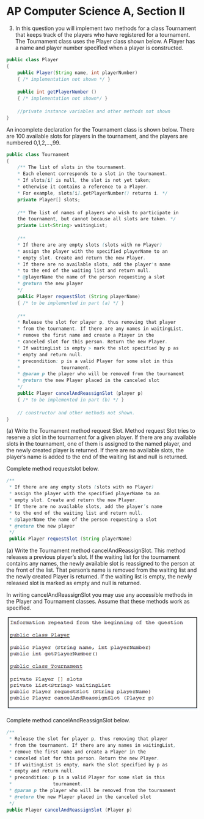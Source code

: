 # AP Computer Science A, Section II

3. In this question you will implement two methods for a class Tournament that keeps track of the players who have registered for a tournament. The Tournament class uses the Player class shown below. A Player has a name and player number specified when a player is constructed. 

```java
public class Player 
{
    public Player(String name, int playerNumber) 
    { /* implementation not shown */ }

    public int getPlayerNumber () 
    { /* implementation not shown*/ } 

    //private instance variables and other methods not shown 
}
```

An incomplete declaration for the Tournament class is shown below. There are 100 available slots for players in the tournament, and the players are numbered 0,1,2,...,99. 

```java
public class Tournament 
{
    /** The list of slots in the tournament. 
    * Each element corresponds to a slot in the tournament. 
    * If slots[i] is null, the slot is not yet taken; 
    * otherwise it contains a reference to a Player. 
    * For example, slots[i].getPlayerNumber() returns i. */ 
    private Player[] slots; 

    /** The list of names of players who wish to participate in 
    the tournament, but cannot because all slots are taken. */
    private List<String> waitingList;

    /**
    * If there are any empty slots (slots with no Player) 
    * assign the player with the specified playerName to an 
    * empty slot. Create and return the new Player. 
    * If there are no available slots, add the player's name 
    * to the end of the waiting list and return null. 
    * @playerName the name of the person requesting a slot 
    * @return the new player 
    */
    public Player requestSlot (String playerName) 
    { /* to be implemented in part (a) */ } 

    /**
    * Release the slot for player p, thus removing that player 
    * from the tournament. If there are any names in waitingList, 
    * remove the first name and create a Piayer in the 
    * canceled slot for this person. Return the new Player. 
    * If waitingList is empty > mark the slot specified by p as 
    * empty and return null. 
    * precondition: p is a valid Player for some slot in this 
    *               tournament. 
    * @param p the player who will be removed from the tournament 
    * @return the new Player placed in the canceled slot 
    */
    public Player cancelAndReassignSlot (player p) 
    { /* to be implemented in part (b) */ }

    // constructor and other methods not shown.  
}
```

(a) Write the Tournament method request Slot. Method request Slot tries to reserve a slot in the tournament for a given player. If there are any available slots in the tournament, one of them is assigned to the named player, and the newly created player is returned. If there are no available slots, the player’s name is added to the end of the waiting list and null is returned. 

Complete method requestslot below. 

```java
/**
 * If there are any empty slots (slots with no Player) 
 * assign the player with the specified playerName to an 
 * empty slot. Create and return the new Player. 
 * If there are no available slots, add the player’s name 
 * to the end of the waiting list and return null. 
 * @playerName the name of the person requesting a slot
 * @return the new player
 */
 public Player requestSlot (String playerName)   
```

(a) Write the Tournament method cancelAndReassignSlot. This method releases a previous player’s slot. If the waiting list for the tournament contains any names, the newly available slot is reassigned to the person at the front of the list. That person’s name is removed from the waiting list and the newly created Player is returned. If the waiting list is empty, the newly released slot is marked as empty and null is returned. 

In writing cancelAndReassignSlot you may use any accessible methods in the Player and Tournament classes. Assume that these methods work as specified. 

![SectionII Question3](images/sectionII-3.png)


Complete method cancelAndReassignSlot below. 

```java
/**
 * Release the slot for player p, thus removing that player 
 * from the tournament. If there are any names in waitingList, 
 * remove the first name and create a Player in the 
 * canceled slot for this person. Return the new Player. 
 * If waitingList is empty, mark the slot specified by p as 
 * empty and return null. 
 * precondition: p is a valid Player for some slot in this 
 *               tournament. 
 * @param p the player who will be removed from the tournament 
 * @return the new Player placed in the canceled slot 
 */
public Player cancelAndReassignSlot (Player p) 
```